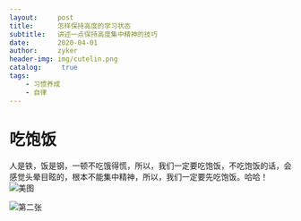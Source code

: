 ```yaml
---
layout:     post
title:      怎样保持高度的学习状态
subtitle:   讲述一点保持高度集中精神的技巧
date:       2020-04-01
author:     zyker
header-img: img/cutelin.png
catalog: 	 true
tags:
    - 习惯养成
    - 自律
---
```

# 吃饱饭
人是铁，饭是钢，一顿不吃饿得慌，所以，我们一定要吃饱饭，不吃饱饭的话，会感觉头晕目眩的，根本不能集中精神，所以，我们一定要先吃饱饭。哈哈！
![美图]({{site.baseurl}}/img/home-bg-geek.jpg)

![第二张]({{site.baseurl}}/img/cutelin.png)
